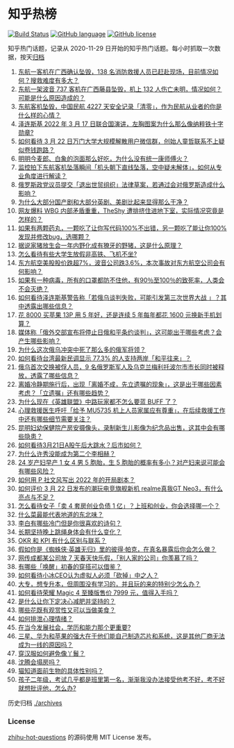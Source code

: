 # 知乎热榜
[![Build Status](https://github.com/ToWeLong/zhihu-hot-questions/workflows/CI/badge.svg)](https://github.com/ToWeLong/zhihu-hot-questions/actions)
[![GitHub language](https://img.shields.io/badge/language-golang-orange.svg)](https://golang.org/)
[![GitHub license](https://img.shields.io/github/license/ToWeLong/zhihu-hot-questions)](https://github.com/ToWeLong/zhihu-hot-questions/blob/main/LICENSE)

知乎热门话题，记录从 2020-11-29 日开始的知乎热门话题。每小时抓取一次数据，按天[归档](./archives)

<!-- BEGIN -->

1. [东航一客机在广西确认坠毁，138 名消防救援人员已赶赴现场，目前情况如何？搜救难度有多大？](https://www.zhihu.com/question/523262879)
1. [东航一架波音 737 客机在广西藤县坠毁，机上 132 人伤亡未明，情况如何？可能是什么原因造成的？](https://www.zhihu.com/question/523245532)
1. [东航客机坠毁，中国民航 4227 天安全记录「清零」，作为民航从业者的你是什么样的心情？](https://www.zhihu.com/question/523266803)
1. [泽连斯基 2022 年 3 月 17 日联合国演讲，左胸图案为什么那么像纳粹铁十字勋章?](https://www.zhihu.com/question/522594323)
1. [如何看待 3 月 22 日万门大学大规模解散用户微信群，创始人童哲联系不上疑似卷钱跑路？](https://www.zhihu.com/question/523369080)
1. [明明今麦郎、白象的泡面那么好吃，为什么没有统一康师傅火？](https://www.zhihu.com/question/323258038)
1. [监控拍下东航客机坠落瞬间「机头朝下直线坠落，空中疑未解体」，如何从专业角度进行解读？](https://www.zhihu.com/question/523288731)
1. [俄罗斯政党议员提交「退出世贸组织」法律草案，若通过会对俄罗斯造成什么影响？](https://www.zhihu.com/question/523302716)
1. [为什么大部分国产剧和大部分英剧、美剧比起来显得那么干净？](https://www.zhihu.com/question/280434879)
1. [网友爆料 WBG 内部矛盾重重，TheShy 遭排挤住进地下室，实际情况究竟是怎样的？](https://www.zhihu.com/question/523156908)
1. [如果有两颗药丸，一颗吃了让你写代码100%不出错，另一颗吃了能让你100%发现并修改bug，选哪颗？](https://www.zhihu.com/question/523096401)
1. [据说家猪放生会一年内野化成有獠牙的野猪，这是什么原理？](https://www.zhihu.com/question/362529810)
1. [怎么看待有些大学生放假非高铁、飞机不坐?](https://www.zhihu.com/question/517075226)
1. [东方航空美股股价跌超7%，波音公司跌3.6%，本次事故对东方航空公司会有何影响？](https://www.zhihu.com/question/523252712)
1. [如果有一种病毒，所有的口罩都防不住他，有90％至100％的致死率，人类会不会灭绝？](https://www.zhihu.com/question/522816637)
1. [如何看待泽连斯基警告称「若俄乌谈判失败，可能引发第三次世界大战 」？其中透露出哪些信息？](https://www.zhihu.com/question/523185977)
1. [花 8000 买苹果 13P 用 5 年好，还是连续 5 年每年都花 1600 元换新手机划算？](https://www.zhihu.com/question/522801944)
1. [媒体称「俄外交部宣布将停止日俄和平条约谈判」，这可能出于哪些考虑？会产生哪些影响？](https://www.zhihu.com/question/523394844)
1. [为什么这次俄乌冲突中死了那么多的俄军将领？](https://www.zhihu.com/question/523207571)
1. [如何看待台湾最新民调显示 77.3% 的人支持两岸「和平往来」？](https://www.zhihu.com/question/523217091)
1. [俄乌首次交换被俘人员，9 名俄罗斯军人及乌克兰梅利托波尔市市长同时被释放，透露了哪些信息？](https://www.zhihu.com/question/523388686)
1. [离婚冷静期施行后，出现「离婚不成，先立遗嘱的现象」，这是出于哪些因素考虑？「立遗嘱」还有哪些趋势？](https://www.zhihu.com/question/523378159)
1. [为什么现在《英雄联盟》中路玩家都不怎么要蓝 BUFF 了？](https://www.zhihu.com/question/517845904)
1. [心理救援医生呼吁「给予 MU5735 机上人员家属应有尊重」，在后续救援工作中还有哪些细节需要关注？](https://www.zhihu.com/question/523387012)
1. [昆明妇幼保健院产房安摄像头，录制新生儿影像为纪念品出售，这其中会有哪些隐患？](https://www.zhihu.com/question/523214158)
1. [如何看待3月21日A股午后大跳水？后市如何？](https://www.zhihu.com/question/523222566)
1. [为什么许秀没能成为第二个李相赫？](https://www.zhihu.com/question/522631811)
1. [24 岁产妇早产 1 女 4 男 5 胞胎，生 5 胞胎的概率有多小？对产妇来说可能会有哪些风险？](https://www.zhihu.com/question/523228629)
1. [如何用 P 社文风写出 2022 年的开局剧本？](https://www.zhihu.com/question/511774818)
1. [如何评价 3 月 22 日发布的潮玩电竞旗舰新机 realme真我GT Neo3，有什么亮点与不足？](https://www.zhihu.com/question/523412243)
1. [怎么看待女子「卖 4 套房创业负债 1 亿」？上班和创业，你会选择哪一个？](https://www.zhihu.com/question/523317653)
1. [什么菜最能代表地道的东北味？](https://www.zhihu.com/question/520702942)
1. [李白有哪些冷门但是你很喜欢的诗句？](https://www.zhihu.com/question/318199544)
1. [长期坚持晚上跳绳身体会有什么变化？](https://www.zhihu.com/question/434554470)
1. [OKR 和 KPI 有什么区别与联系？](https://www.zhihu.com/question/402498037)
1. [假如你是《蜘蛛侠·英雄无归》里的彼得·帕克，在真名暴露后你会怎么做？](https://www.zhihu.com/question/522247681)
1. [网传成都某公司放 7 天春天快乐假，「别人家的公司」你羡慕了吗？](https://www.zhihu.com/question/523198570)
1. [有哪些「唤醒」初春的穿搭可以借鉴？](https://www.zhihu.com/question/515962045)
1. [如何看待小冰CEO认为虚拟人必须「砍掉」中之人？](https://www.zhihu.com/question/523068071)
1. [大专，想专升本，但周围没有学习的，并且玩的来的特别少怎么办？](https://www.zhihu.com/question/522495299)
1. [如何看待荣耀 Magic 4 至臻版售价 7999 元，值得入手吗？](https://www.zhihu.com/question/522535361)
1. [是什么让你下定决心减肥并坚持的？](https://www.zhihu.com/question/523292987)
1. [哪些花既有观赏性又可以当做美食？](https://www.zhihu.com/question/519721638)
1. [如何排泄心理情绪？](https://www.zhihu.com/question/523128015)
1. [在当今发展社会，学历和能力那个更重要?](https://www.zhihu.com/question/523410249)
1. [三星、华为和苹果的强大在于他们能自己制造芯片和系统，这是其他厂商无法成为一线的原因吗？](https://www.zhihu.com/question/518286702)
1. [穿汉服如何避免像丫鬟？](https://www.zhihu.com/question/517728395)
1. [沈腾会塌房吗？](https://www.zhihu.com/question/517958495)
1. [猫知道面前生物的具体性别吗？](https://www.zhihu.com/question/523041598)
1. [孩子二年级，考试几乎都是班里第一名，渐渐我没办法接受他考不好，考不好就想批评他，怎么办?](https://www.zhihu.com/question/486829519)

<!-- END -->

历史归档 [./archives](./archives)


### License
[zhihu-hot-questions](https://github.com/towelong/zhihu-hot-questions) 的源码使用 MIT License 发布。